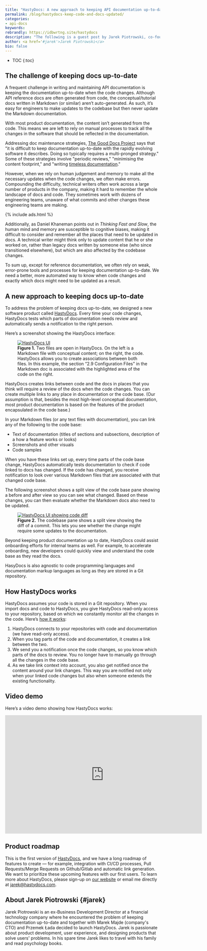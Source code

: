 ```yaml
---
title: "HastyDocs: A new approach to keeping API documentation up-to-date, by Jarek Piotrowski"
permalink: /blog/hastydocs-keep-code-and-docs-updated/
categories:
- api-docs
keywords:
rebrandly: https://idbwrtng.site/hastydocs
description: "The following is a guest post by Jarek Piotrowski, co-founder of HastyDocs. <a href='https://www.hastydocs.com/'>HastyDocs</a> is a new tool that allows you to associate files in your codebase with your more conceptual Markdown files. You then receive updates when the code changes. (Note: This isn't a sponsored post &mdash; I thought this would be an interesting, relevant tool for the API doc community.)"
author: <a href='#jarek'>Jarek Piotrowski</a>
bio: false
---
```


* TOC
{:toc}

## The challenge of keeping docs up-to-date

A frequent challenge in writing and maintaining API documentation is keeping the documentation up-to-date when the code changes. Although API reference docs are often generated from code, the conceptual/tutorial docs written in Markdown (or similar) aren’t auto-generated. As such, it’s easy for engineers to make updates to the codebase but then never update the Markdown documentation.

With most product documentation, the content isn’t generated from the code. This means we are left to rely on manual processes to track all the changes in the software that should be reflected in the documentation.

Addressing doc maintenance strategies, [The Good Docs Project](https://thegooddocsproject.dev/) says that "it is difficult to keep documentation up-to-date with the rapidly evolving software it describes. Doing so typically requires a multi-pronged strategy." Some of these strategies involve "periodic reviews," "minimising the content footprint," and "writing [timeless documentation](https://developers.google.com/style/timeless-documentation)."

However, when we rely on human judgement and memory to make all the necessary updates when the code changes, we often make errors. Compounding the difficulty, technical writers often work across a large number of products in the company, making it hard to remember the whole landscape of docs and code. They sometimes work with dozens of engineering teams, unaware of what commits and other changes these engineering teams are making.

{% include ads.html %}

Additionally, as Daniel Khaneman points out in _Thinking Fast and Slow_, the human mind and memory are susceptible to cognitive biases, making it difficult to consider and remember all the places that need to be updated in docs. A technical writer might think only to update content that he or she worked on, rather than legacy docs written by someone else (who since transitioned elsewhere), but which are also affected by the codebase changes.

To sum up, except for reference documentation, we often rely on weak, error-prone tools and processes for keeping documentation up-to-date. We need a better, more automated way to know when code changes and exactly which docs might need to be updated as a result.

## A new approach to keeping docs up-to-date

To address the problem of keeping docs up-to-date, we designed a new software product called [HastyDocs](https://www.hastydocs.com/). Every time your code changes, HastyDocs tests which parts of documentation needs review and automatically sends a notification to the right person.

Here’s a screenshot showing the HastyDocs interface:

<figure><a href="https://www.hastydocs.com/"><img src="{{site.media}}/hastydocsui.png" alt="HastyDocs UI" /></a>
<figcaption><b>Figure 1.</b> Two files are open in HastyDocs. On the left is a Markdown file with conceptual content; on the right, the code. HastyDocs allows you to create associations between both files. In this example, the section “2.9 Configuration Files” in the Markdown doc is associated with the highlighted area of the code on the right.</figcaption></figure>

HastyDocs creates links between code and the docs in places that you think will require a review of the docs when the code changes. You can create multiple links to any place in documentation or the code base. (Our assumption is that, besides the most high-level conceptual documentation, most product documentation is based on the features of the product encapsulated in the code base.)

In your Markdown files (or any text files with documentation), you can link any of the following to the code base:

* Text of documentation (titles of sections and subsections, description of a how a feature works or looks)
* Screenshots and other visuals
* Code samples

When you have these links set up, every time parts of the code base change, HastyDocs automatically tests documentation to check if code linked to docs has changed. If the code has changed, you receive notification to look over various Markdown files that are associated with that changed code base.

The following screenshot shows a split view of the code base pane showing a before and after view so you can see what changed. Based on these changes, you can then evaluate whether the Markdown docs also need to be updated.

<figure><a href="https://www.hastydocs.com/"><img src="{{site.media}}/hastydocsdiff2.png" alt="HastyDocs UI showing code diff" /></a><figcaption><b>Figure 2.</b> The codebase pane shows a split view showing the diff of a commit. This lets you see whether the change might require some updates to the documentation.</figcaption></figure>

Beyond keeping product documentation up to date, HastyDocs could assist onboarding efforts for internal teams as well. For example, to accelerate onboarding, new developers could quickly view and understand the code base as they read the docs.

HasyDocs is also agnostic to code programming languages and documentation markup languages as long as they are stored in a Git repository.

## How HastyDocs works

HastyDocs assumes your code is stored in a Git repository. When you import docs and code to HastyDocs, you give HastyDocs read-only access to your repository, based on which we constantly monitor all the changes in the code. Here’s [how it works](https://www.hastydocs.com/):

1. HastyDocs connects to your repositories with code and documentation (we have read-only access).
2. When you tag parts of the code and documentation, it creates a link between the two.
3. We send you a notification once the code changes, so you know which parts of the docs to review. You no longer have to manually go through all the changes in the code base.
4. As we take link context into account, you also get notified once the content around your link changes. This way you are notified not only when your linked code changes but also when someone extends the existing functionality.

## Video demo

Here’s a video demo showing how HastyDocs works:

<iframe width="640" height="385" src="https://www.youtube.com/embed/UozbOj_AuXg" title="YouTube video player" frameborder="0" allow="accelerometer; autoplay; clipboard-write; encrypted-media; gyroscope; picture-in-picture" allowfullscreen></iframe>

## Product roadmap

This is the first version of [HastyDocs](https://www.hastydocs.com/), and we have a long roadmap of features to create &mdash; for example, integration with CI/CD processes, Pull Requests/Merge Requests on Github/Gitlab and automatic link generation. We want to prioritize these upcoming features with our first users. To learn more about HastyDocs, please sign-up on [our website](https://www.hastydocs.com/) or email me directly at jarek@hastydocs.com.

## About Jarek Piotrowski {#jarek}

Jarek Piotrowski is an ex-Business Development Director at a financial technology company where he encountered the problem of keeping documentation up-to-date and together with Marek Majde (company's CTO) and Przemek Łada decided to launch HastyDocs. Jarek is passionate about product development, user experience, and designing products that solve users' problems. In his spare time Jarek likes to travel with his family and read psychology books.
